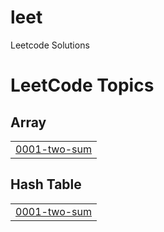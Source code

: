 # leet
Leetcode Solutions

<!---LeetCode Topics Start-->
# LeetCode Topics
## Array
|  |
| ------- |
| [0001-two-sum](https://github.com/jakeliukayak/leet/tree/master/0001-two-sum) |
## Hash Table
|  |
| ------- |
| [0001-two-sum](https://github.com/jakeliukayak/leet/tree/master/0001-two-sum) |
<!---LeetCode Topics End-->